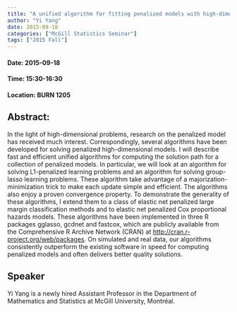 ```yaml
---
title: "A unified algorithm for fitting penalized models with high-dimensional data"
author: "Yi Yang"
date: 2015-09-18
categories: ["McGill Statistics Seminar"]
tags: ["2015 Fall"]
---
```


#### Date: 2015-09-18
#### Time: 15:30-16:30
#### Location: BURN 1205

## Abstract:

	
	
In the light of high-dimensional problems, research on the penalized model has received much interest. Correspondingly, several algorithms have been developed for solving penalized high-dimensional models. I will describe fast and efficient unified algorithms for computing the solution path for a collection of penalized models. In particular, we will look at an algorithm for solving L1-penalized learning problems and an algorithm for solving group-lasso learning problems. These algorithm take advantage of a majorization-minimization trick to make each update simple and efficient. The algorithms also enjoy a proven convergence property. To demonstrate the generality of these algorithms, I extend them to a class of elastic net penalized large margin classification methods and to elastic net penalized Cox proportional hazards models. These algorithms have been implemented in three R packages gglasso, gcdnet and fastcox, which are publicly available from the Comprehensive R Archive Network (CRAN) at http://cran.r-project.org/web/packages. On simulated and real data, our algorithms consistently outperform the existing software in speed for computing penalized models and often delivers better quality solutions.




## Speaker

Yi Yang is a newly hired Assistant Professor in the Department of Mathematics and Statistics at McGill University, Montréal.

 